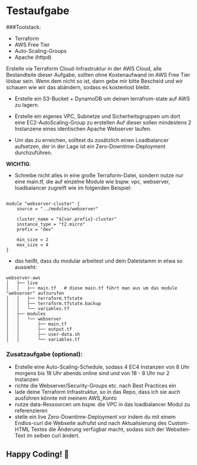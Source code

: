 # Testaufgabe

###Toolstack:

- Terraform
- AWS Free Tier
- Auto-Scaling-Groups
- Apache (httpd)

Erstelle via Terraform Cloud-Infrastruktur in der AWS Cloud, alle Bestandteile dieser Aufgabe, sollten
ohne Kostenaufwand im AWS Free Tier lösbar sein.
Wenn dem nicht so ist, dann gebe mir bitte Bescheid und wir schauen wie wir das abändern, sodass es kostenlost
bleibt.

- Erstelle ein S3-Bucket + DynamoDB um deinen terrafrom-state auf AWS zu lagern.

- Erstelle ein eigenes VPC, Subnetze und Sicherheitsgruppen um dort eine EC2-AutoScaling-Group zu erstellen
  Auf dieser sollen mindestens 2 Instanzene eines identischen Apache Webserver laufen.
- Um das zu erreichen, solltest du zusätzlich einen Loadbalancer aufsetzen, der in der Lage ist ein Zero-Downtime-Deployment durchzuführen.

**WICHTIG**:

- Schreibe nicht alles in eine große Terraform-Datei, sondern nutze nur eine main.tf, die auf einzelne Module wie bspw.
  vpc, webserver, loadbalancer zugreift wie im folgenden Beispiel:

```

module "webserver-cluster" {
    source = "../modules/webserver"

    cluster_name = "${var.prefix}-cluster"
    instance_type = "t2.micro"
    prefix = "dev"

    min_size = 2
    max_size = 4
}
```

- das heißt, dass du modular arbeitest und dein Dateistamm in etwa so aussieht:

```
webserver-aws
│   ├── live
│   │   ├── main.tf   # diese main.tf führt man aus um das module "webserver" aufzurufen
│   │   ├── terraform.tfstate
│   │   ├── terraform.tfstate.backup
│   │   └── variables.tf
│   ├── modules
│   │   └── webserver
│   │       ├── main.tf
│   │       ├── output.tf
│   │       ├── user-data.sh
│   │       └── variables.tf

```

### Zusatzaufgabe (optional):

- Erstelle eine Auto-Scaling-Schedule, sodass 4 EC4 Instanzen von 8 Uhr morgens bis 18 Uhr abends
  online sind und von 18 - 8 Uhr nur 2 Instanzen
- richte die Webserver/Security-Groups etc. nach Best Practices ein
- lade deine Terraform Infrastruktur, so in das Repo, dass ich sie auch ausführen könnte mit meinem
  AWS_Konto
- nutze data-Ressourcen um bspw. die VPC in das loadbalancer Modul zu referenzieren
- stelle ein live Zero-Downtime-Deployment vor indem du mit einem Endlos-curl die Webseite aufrufst und
  nach Aktualisierung des Custom-HTML Textes die Änderung verfügbar macht, sodass sich der Websiten-Text im selben curl ändert.

## Happy Coding! 🚀
